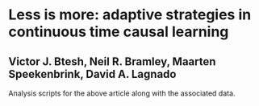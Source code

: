 # Less is more: adaptive strategies in continuous time causal learning
## Victor J. Btesh, Neil R. Bramley, Maarten Speekenbrink, David A. Lagnado

Analysis scripts for the above article along with the associated data.